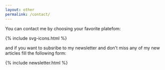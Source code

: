 ```yaml
---
layout: other
permalink: /contact/
---
```


You can contact me by choosing your favorite platefom:

<div class="container">
    {% include svg-icons.html %}
</div>


and if you want to subsribe to my newsletter and don't miss any of my new articles fill the following form:

{% include newsletter.html %}

